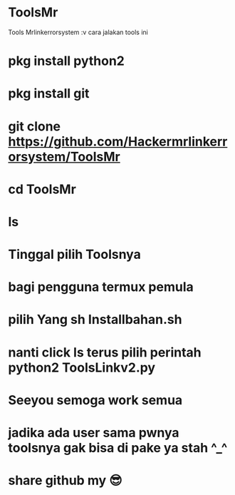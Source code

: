 # ToolsMr
Tools Mrlinkerrorsystem :v
cara jalakan tools ini 

# pkg install python2 

# pkg install git

# git clone https://github.com/Hackermrlinkerrorsystem/ToolsMr

# cd ToolsMr

# ls

# Tinggal pilih Toolsnya

# bagi pengguna termux pemula 

# pilih Yang sh Installbahan.sh

# nanti click ls terus pilih perintah python2 ToolsLinkv2.py

# Seeyou semoga work semua

# jadika ada user sama pwnya toolsnya gak bisa di pake ya stah ^_^

# share github my 😎
